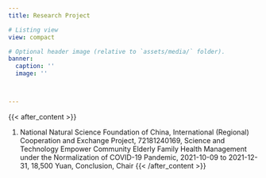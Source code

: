 ```yaml
---
title: ​​Research Project​​

# Listing view
view: compact

# Optional header image (relative to `assets/media/` folder).
banner:
  caption: ''
  image: ''



---
```


{{< after_content >}}
1. National Natural Science Foundation of China, International (Regional) Cooperation and Exchange Project, 72181240169, Science and Technology Empower Community Elderly Family Health Management under the Normalization of COVID-19 Pandemic, 2021-10-09 to 2021-12-31, 18,500 Yuan, Conclusion, Chair
{{< /after_content >}}


